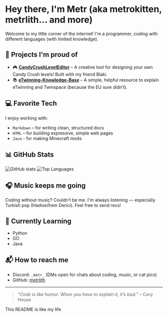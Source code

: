 # Hey there, I'm Metr (aka metrokitten, metrlith... and more)

Welcome to my little corner of the internet! I'm a programmer, coding with different languages (with limited knowledge).

## 🚀 Projects I'm proud of
- 🎮 [**CandyCrushLevelEditor**](https://github.com/metrlith/CandyCrushLevelEditor) – A creative tool for designing your own Candy Crush levels! Built with my friend Blaki.
- 📚 [**eTwinning-Knowledge-Base**](https://github.com/metrlith/eTwinning-Knowledge-Base) – A simple, helpful resource to explain eTwinning and Twinspace (because the EU sure didn’t).

## 💻 Favorite Tech
I enjoy working with:
- `Markdown` – for writing clean, structured docs
- `HTML` – for building expressive, simple web pages
- `Java` - for making Minecraft mods

## 📊 GitHub Stats
![GitHub stats](https://github-readme-stats.vercel.app/api?username=metrlith&show_icons=true&theme=radical)
![Top Languages](https://github-readme-stats.vercel.app/api/top-langs/?username=metrlith&layout=compact&theme=radical)

## 🎧 Music keeps me going
Coding without music? Couldn’t be me.
I'm always listening — especially Turkish pop (Hadise/İrem Derici). Feel free to send recs!

## 🌱 Currently Learning
- Python
- GO
- Java

## 📬 How to reach me
- Discord: `_metr_` (DMs open for chats about coding, music, or cat pics)
- GitHub: [metrlith](https://github.com/metrlith)

---

> *“Code is like humor. When you have to explain it, it’s bad.”* – Cory House

This README is like my life
